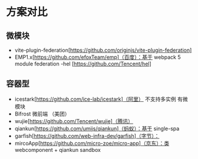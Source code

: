 # 方案对比

## 微模块

- vite-plugin-federation[https://github.com/originjs/vite-plugin-federation]
- EMP1.x[https://github.com/efoxTeam/emp]（百度）：基于 webpack 5 module federation
  -hel [https://github.com/Tencent/hel]

## 容器型

- icestark[https://github.com/ice-lab/icestark]（阿里） 不支持多实例 有微模块
- Bifrost 微前端 （美团）
- wujie[https://github.com/Tencent/wujie]（腾讯）
- qiankun[https://github.com/umijs/qiankun]（蚂蚁）：基于 single-spa
- garfish[https://github.com/web-infra-dev/garfish]（字节）：
- mircoApp[https://github.com/micro-zoe/micro-app]（京东）：类 webcomponent + qiankun sandbox
